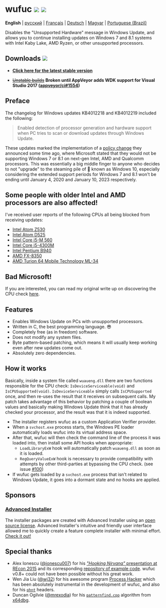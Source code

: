 # wufuc [![](https://ci.appveyor.com/api/projects/status/0s2unkpokttyslf0?svg=true)](https://ci.appveyor.com/project/zeffy/wufuc) [![](https://isitmaintained.com/badge/resolution/zeffy/wufuc.svg)](https://isitmaintained.com/project/zeffy/wufuc)

**English** | [русский](../../wiki/README-(русский)) | [Français](../../wiki/README-(Français)) | [Deutsch](../../wiki/CONTRIBUTING-(Deutsch)) | [Magyar](../../wiki/README-(Magyar)) | [Portuguese (Brazil)](../../wiki/README-(Português-Brasileiro))

Disables the "Unsupported Hardware" message in Windows Update, and allows you to continue installing updates on Windows 7 and 8.1 systems with Intel Kaby Lake, AMD Ryzen, or other unsupported processors.

## Downloads [![](https://img.shields.io/github/downloads/zeffy/wufuc/total.svg)](../../releases)

- [**Click here for the latest stable version**](../../releases/latest)

- [~~Unstable builds~~](https://ci.appveyor.com/project/zeffy/wufuc) **Broken until AppVeyor adds WDK support for Visual Studio 2017 ([appveyor/ci#1554](https://github.com/appveyor/ci/issues/1554))**

## Preface

The changelog for Windows updates KB4012218 and KB4012219 included the following:

> Enabled detection of processor generation and hardware support when PC tries to scan or download updates through Windows Update.

These updates marked the implementation of a [policy change](https://blogs.windows.com/windowsexperience/2016/01/15/windows-10-embracing-silicon-innovation/) they announced some time ago, where Microsoft stated that they would not be supporting Windows 7 or 8.1 on next-gen Intel, AMD and Qualcomm processors.
This was essentially a big middle finger to anyone who decides to not "upgrade" to the steaming pile of :shit: known as Windows 10, especially considering the extended support periods for Windows 7 and 8.1 won't be ending until January 4, 2020 and January 10, 2023 respectively.

## Some people with older Intel and AMD processors are also affected!

I've received user reports of the following CPUs all being blocked from receiving updates:

- [Intel Atom Z530](../../issues/7)
- [Intel Atom D525](../../issues/34)
- [Intel Core i5-M 560](../../issues/23)
- [Intel Core i5-4300M](../../issues/24)
- [Intel Pentium B940](../../issues/63)
- [AMD FX-8350](../../issues/32)
- [AMD Turion 64 Mobile Technology ML-34](../../issues/80)

## Bad Microsoft!

If you are interested, you can read my original write up on discovering the CPU check [here](../../tree/old-kb4012218-19).

## Features

- Enables Windows Update on PCs with unsupported processors.
- Written in C, the best programming language. :sunglasses:
- Completely free (as in freedom) software.
- Does not modify any system files.
- Byte pattern-based patching, which means it will usually keep working even after new updates come out.
- Absolutely zero dependencies.

## How it works

Basically, inside a system file called `wuaueng.dll` there are two functions responsible for the CPU check: `IsDeviceServiceable(void)` and `IsCPUSupported(void)`. 
`IsDeviceServiceable` simply calls `IsCPUSupported` once, and then re-uses the result that it receives on subsequent calls.
My patch takes advantage of this behavior by patching a couple of boolean values and basically making Windows Update think that it has already checked your processor, and the result was that it is indeed supported.

- The installer registers wufuc as a custom Application Verifier provider.
- When a `svchost.exe` process starts, the Windows PE loader automatically loads wufuc into its virtual address space.
- After that, wufuc will then check the command line of the process it was loaded into, then install some API hooks when appropriate:
    * `LoadLibraryExW` hook will automatically patch `wuaueng.dll` as soon as it is loaded.
    * `RegQueryValueExW` hook is necessary to provide compatibility with attempts by other third-parties at bypassing the CPU check. (see issue [#100](../../issues/100))
- If wufuc gets loaded by a `svchost.exe` process that isn't related to Windows Update, it goes into a dormant state and no hooks are applied.

## Sponsors

### [Advanced Installer](http://www.advancedinstaller.com/)

The installer packages are created with Advanced Installer using an [open source license](http://www.advancedinstaller.com/free-license.html). Advanced Installer's intuitive and friendly user interface allowed me to quickly create a feature complete installer with minimal effort. [Check it out!](http://www.advancedinstaller.com/)

## Special thanks

- Alex Ionescu ([@ionescu007](https://github.com/ionescu007)) for his [_"Hooking Nirvana"_ presentation at REcon 2015](https://www.youtube.com/watch?v=bqU0y4FzvT0) and its corresponding [repository of example code](https://github.com/ionescu007/HookingNirvana). wufuc v0.8+ could not have been possible without his great work.
- Wen Jia Liu ([@wj32](https://github.com/wj32)) for his awesome program [Process Hacker](https://github.com/processhacker2/processhacker) which has been absolutely instrumental in the development of wufuc, and also for his [`phnt`](https://github.com/processhacker2/processhacker/tree/master/phnt) headers.
- Duncan Ogilvie ([@mrexodia](https://github.com/mrexodia)) for his [`patternfind.cpp`](https://github.com/x64dbg/x64dbg/blob/development/src/dbg/patternfind.cpp) algorithm from [x64dbg](https://github.com/x64dbg/x64dbg).